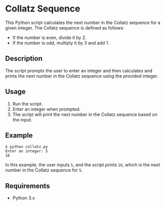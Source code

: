 # Collatz Sequence

This Python script calculates the next number in the Collatz sequence for a given integer. The Collatz sequence is defined as follows:
- If the number is even, divide it by 2.
- If the number is odd, multiply it by 3 and add 1.

## Description

The script prompts the user to enter an integer and then calculates and prints the next number in the Collatz sequence using the provided integer.

## Usage

1. Run the script.
2. Enter an integer when prompted.
3. The script will print the next number in the Collatz sequence based on the input.

## Example

```
$ python collatz.py
Enter an integer: 5
16
```

In this example, the user inputs `5`, and the script prints `16`, which is the next number in the Collatz sequence for `5`.


## Requirements

- Python 3.x
